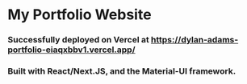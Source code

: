 # My Portfolio Website

### Successfully deployed on Vercel at https://dylan-adams-portfolio-eiaqxbbv1.vercel.app/

### Built with React/Next.JS, and the Material-UI framework.
